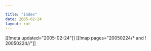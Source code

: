 ```yaml
---

title: "index"
date: 2005-02-24
layout: rut
---
```


[[!meta updated="2005-02-24"]]
[[!map pages="20050224/* and ! 20050224/*/*"]]

